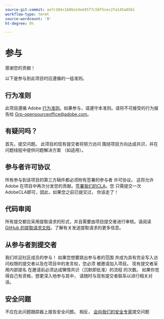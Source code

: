```yaml
---
source-git-commit: ae7c104c1b86e14ed4577c58f5cec27a145a8561
workflow-type: tm+mt
source-wordcount: '0'
ht-degree: 0%

---
```


# 参与

感谢您的贡献！

以下是参与到此项目时应遵循的一组准则。

## 行为准则

此项目遵循 Adobe [行为准则](code-of-conduct.md)。如果参与，请遵守本准则。请将不可接受的行为报告给
[Grp-opensourceoffice@adobe.com](mailto:Grp-opensourceoffice@adobe.com)。

## 有疑问吗？

首先，提交问题。 此项目的现有提交者将努力访问
围绕项目方向达成共识，并在问题线程中提供问题解决方案
（如适用）。

## 参与者许可协议

所有参与到该项目的第三方稿件都必须附有签署的参与者
许可协议。 这将允许 Adobe 在项目中再次分发您的贡献。[签署我们的CLA](https://opensource.adobe.com/cla.html)。您
只需提交一次AdobeCLA即可，因此，如果您之前已提交过，
你该走了！

## 代码审阅

所有提交都应采用提取请求的形式，并且需要由项目提交者进行审核。请阅读 [GitHub 的提取请求文档](https://help.github.com/cn/articles/about-pull-requests/)，了解有关发送提取请求的更多信息。

<!--
Lastly, please follow the [pull request template](PULL_REQUEST_TEMPLATE.md) when
submitting a pull request!
-->

## 从参与者到提交者

我们欢迎社区成员的参与！ 如果您想要跳出参与者的范围
并成为具有完全写入访问权限的提交者以及在项目中的发言权，您必须
被邀请加入项目。 现有提交者采用内部提名
在邀请前必须达成懒惰共识（沉默即批准）的流程
的次数。 如果你觉得自己有资格，想更深入地参与其中，
请随时与现有提交者联系以进行相关对话。

## 安全问题

不应在此问题跟踪器上报告安全问题。 相反， [会向我们的安全专家](https://helpx.adobe.com/security/alertus.html)提交问题
